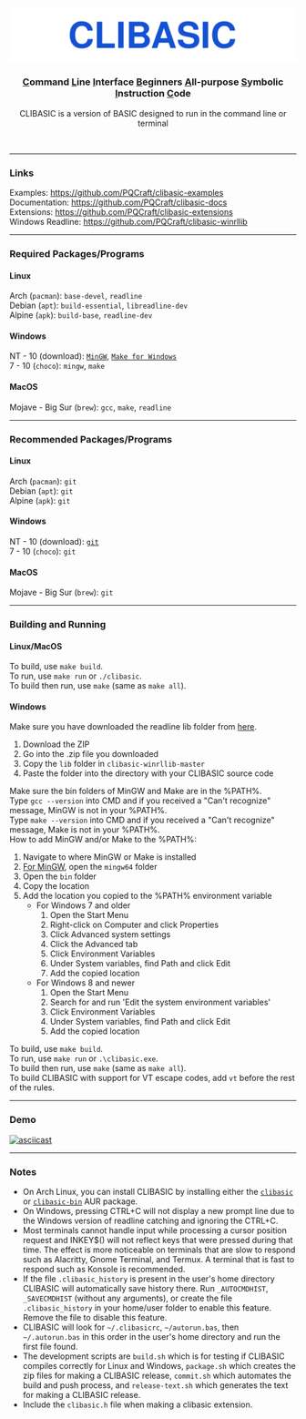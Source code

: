 <!----> <br>
[![image](https://github.com/PQCraft/clibasic-docs/raw/master/clibasic-banner.png)](#?)
### <p align="center"><ins>C</ins>ommand <ins>L</ins>ine <ins>I</ins>nterface <ins>B</ins>eginners <ins>A</ins>ll-purpose <ins>S</ins>ymbolic <ins>I</ins>nstruction <ins>C</ins>ode<br></p>
<p align="center">CLIBASIC is a version of BASIC designed to run in the command line or terminal</p>

<!----> <br>
---
### Links <br>
Examples: https://github.com/PQCraft/clibasic-examples <br>
Documentation: https://github.com/PQCraft/clibasic-docs <br>
Extensions: https://github.com/PQCraft/clibasic-extensions <br>
Windows Readline: https://github.com/PQCraft/clibasic-winrllib <br>

---
### Required Packages/Programs <br>
#### Linux <br>
Arch (`pacman`): `base-devel`, `readline` <br>
Debian (`apt`): `build-essential`, `libreadline-dev` <br>
Alpine (`apk`): `build-base`, `readline-dev` <br>
#### Windows <br>
NT - 10 (download): [`MinGW`](http://sourceforge.net/projects/mingw-w64/files/Toolchains%20targetting%20Win32/Personal%20Builds/mingw-builds/installer/mingw-w64-install.exe/download), [`Make for Windows`](http://gnuwin32.sourceforge.net/packages/make.htm) <br>
7 - 10 (`choco`): `mingw`, `make` <br>
#### MacOS <br>
Mojave - Big Sur (`brew`): `gcc`, `make`, `readline` <br>

---
### Recommended Packages/Programs <br>
#### Linux <br>
Arch (`pacman`): `git` <br>
Debian (`apt`): `git` <br>
Alpine (`apk`): `git` <br>
#### Windows <br>
NT - 10 (download): [`git`](https://git-scm.com/download/win) <br>
7 - 10 (`choco`): `git` <br>
#### MacOS <br>
Mojave - Big Sur (`brew`): `git` <br>

---
### Building and Running <br>
#### Linux/MacOS <br>
To build, use `make build`. <br>
To run, use `make run` or `./clibasic`. <br>
To build then run, use `make` (same as `make all`). <br>
#### Windows <br>
Make sure you have downloaded the readline lib folder from [here](https://github.com/PQCraft/clibasic-winrllib).
1. Download the ZIP
2. Go into the .zip file you downloaded
3. Copy the `lib` folder in `clibasic-winrllib-master`
4. Paste the folder into the directory with your CLIBASIC source code

Make sure the bin folders of MinGW and Make are in the %PATH%. <br>
Type `gcc --version` into CMD and if you received a "Can't recognize" message, MinGW is not in your %PATH%. <br>
Type `make --version` into CMD and if you received a "Can't recognize" message, Make is not in your %PATH%. <br>
How to add MinGW and/or Make to the %PATH%: <br>
1. Navigate to where MinGW or Make is installed
2. <ins>For MinGW</ins>, open the `mingw64` folder
3. Open the `bin` folder
4. Copy the location
5. Add the location you copied to the %PATH% environment variable
    - For Windows 7 and older
        1. Open the Start Menu
        2. Right-click on Computer and click Properties
        3. Click Advanced system settings
        4. Click the Advanced tab
        5. Click Environment Variables
        6. Under System variables, find Path and click Edit
        7. Add the copied location
    - For Windows 8 and newer
        1. Open the Start Menu
        2. Search for and run 'Edit the system environment variables'
        3. Click Environment Variables
        4. Under System variables, find Path and click Edit
        5. Add the copied location

To build, use `make build`. <br>
To run, use `make run` or `.\clibasic.exe`. <br>
To build then run, use `make` (same as `make all`). <br>
To build CLIBASIC with support for VT escape codes, add `vt` before the rest of the rules. <br>

---
### Demo <br>
[![asciicast](https://asciinema.org/a/447773.png)](https://asciinema.org/a/447773)

---
### Notes <br>
- On Arch Linux, you can install CLIBASIC by installing either the [`clibasic`](https://aur.archlinux.org/packages/clibasic/) or [`clibasic-bin`](https://aur.archlinux.org/packages/clibasic-bin/) AUR package.
- On Windows, pressing CTRL+C will not display a new prompt line due to the Windows version of readline catching and ignoring the CTRL+C.
- Most terminals cannot handle input while processing a cursor position request and INKEY$() will not reflect keys that were pressed during that time. The effect is more noticeable on terminals that are slow to respond such as Alacritty, Gnome Terminal, and Termux. A terminal that is fast to respond such as Konsole is recommended.
- If the file `.clibasic_history` is present in the user's home directory CLIBASIC will automatically save history there. Run `_AUTOCMDHIST`, `_SAVECMDHIST` (without any arguments), or create the file `.clibasic_history` in your home/user folder to enable this feature. Remove the file to disable this feature.
- CLIBASIC will look for `~/.clibasicrc`, `~/autorun.bas`, then `~/.autorun.bas` in this order in the user's home directory and run the first file found.
- The development scripts are `build.sh` which is for testing if CLIBASIC compiles correctly for Linux and Windows, `package.sh` which creates the zip files for making a CLIBASIC release, `commit.sh` which automates the build and push process, and `release-text.sh` which generates the text for making a CLIBASIC release.
- Include the `clibasic.h` file when making a clibasic extension.
